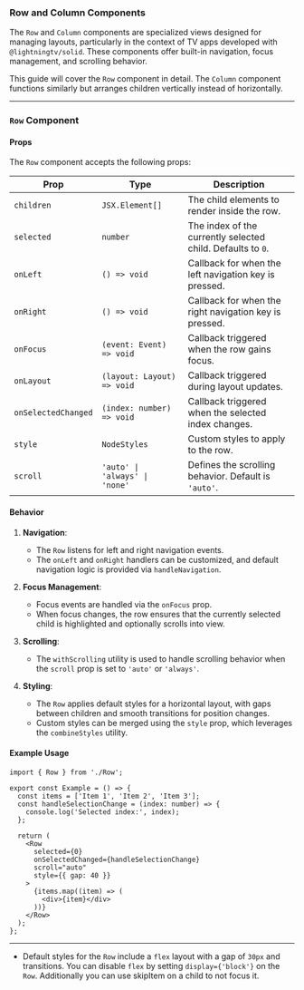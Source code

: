 ### Row and Column Components

The `Row` and `Column` components are specialized views designed for managing layouts, particularly in the context of TV apps developed with `@lightningtv/solid`. These components offer built-in navigation, focus management, and scrolling behavior.

This guide will cover the `Row` component in detail. The `Column` component functions similarly but arranges children vertically instead of horizontally.

---

### `Row` Component

#### Props

The `Row` component accepts the following props:

| **Prop**            | **Type**                       | **Description**                                             |
| ------------------- | ------------------------------ | ----------------------------------------------------------- |
| `children`          | `JSX.Element[]`                | The child elements to render inside the row.                |
| `selected`          | `number`                       | The index of the currently selected child. Defaults to `0`. |
| `onLeft`            | `() => void`                   | Callback for when the left navigation key is pressed.       |
| `onRight`           | `() => void`                   | Callback for when the right navigation key is pressed.      |
| `onFocus`           | `(event: Event) => void`       | Callback triggered when the row gains focus.                |
| `onLayout`          | `(layout: Layout) => void`     | Callback triggered during layout updates.                   |
| `onSelectedChanged` | `(index: number) => void`      | Callback triggered when the selected index changes.         |
| `style`             | `NodeStyles`                   | Custom styles to apply to the row.                          |
| `scroll`            | `'auto' \| 'always' \| 'none'` | Defines the scrolling behavior. Default is `'auto'`.        |

#### Behavior

1. **Navigation**:

   - The `Row` listens for left and right navigation events.
   - The `onLeft` and `onRight` handlers can be customized, and default navigation logic is provided via `handleNavigation`.

2. **Focus Management**:

   - Focus events are handled via the `onFocus` prop.
   - When focus changes, the row ensures that the currently selected child is highlighted and optionally scrolls into view.

3. **Scrolling**:

   - The `withScrolling` utility is used to handle scrolling behavior when the `scroll` prop is set to `'auto'` or `'always'`.

4. **Styling**:
   - The `Row` applies default styles for a horizontal layout, with gaps between children and smooth transitions for position changes.
   - Custom styles can be merged using the `style` prop, which leverages the `combineStyles` utility.

#### Example Usage

```tsx
import { Row } from './Row';

export const Example = () => {
  const items = ['Item 1', 'Item 2', 'Item 3'];
  const handleSelectionChange = (index: number) => {
    console.log('Selected index:', index);
  };

  return (
    <Row
      selected={0}
      onSelectedChanged={handleSelectionChange}
      scroll="auto"
      style={{ gap: 40 }}
    >
      {items.map((item) => (
        <div>{item}</div>
      ))}
    </Row>
  );
};
```

---

- Default styles for the `Row` include a `flex` layout with a gap of `30px` and transitions. You can disable `flex` by setting `display={'block'}` on the `Row`. Additionally you can use skipItem on a child to not focus it.
